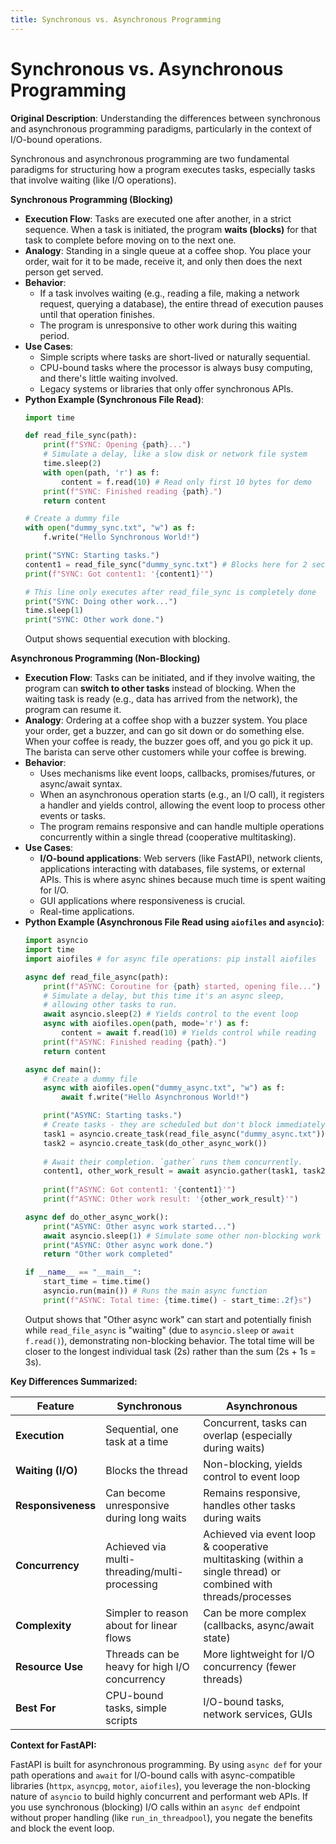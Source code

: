 ```yaml
---
title: Synchronous vs. Asynchronous Programming
---
```


# Synchronous vs. Asynchronous Programming

**Original Description**: Understanding the differences between synchronous and asynchronous programming paradigms, particularly in the context of I/O-bound operations.

Synchronous and asynchronous programming are two fundamental paradigms for structuring how a program executes tasks, especially tasks that involve waiting (like I/O operations).

**Synchronous Programming (Blocking)**

*   **Execution Flow**: Tasks are executed one after another, in a strict sequence. When a task is initiated, the program **waits (blocks)** for that task to complete before moving on to the next one.
*   **Analogy**: Standing in a single queue at a coffee shop. You place your order, wait for it to be made, receive it, and only then does the next person get served.
*   **Behavior**:
    *   If a task involves waiting (e.g., reading a file, making a network request, querying a database), the entire thread of execution pauses until that operation finishes.
    *   The program is unresponsive to other work during this waiting period.
*   **Use Cases**:
    *   Simple scripts where tasks are short-lived or naturally sequential.
    *   CPU-bound tasks where the processor is always busy computing, and there's little waiting involved.
    *   Legacy systems or libraries that only offer synchronous APIs.
*   **Python Example (Synchronous File Read)**:
    ```python
    import time

    def read_file_sync(path):
        print(f"SYNC: Opening {path}...")
        # Simulate a delay, like a slow disk or network file system
        time.sleep(2) 
        with open(path, 'r') as f:
            content = f.read(10) # Read only first 10 bytes for demo
        print(f"SYNC: Finished reading {path}.")
        return content

    # Create a dummy file
    with open("dummy_sync.txt", "w") as f:
        f.write("Hello Synchronous World!")

    print("SYNC: Starting tasks.")
    content1 = read_file_sync("dummy_sync.txt") # Blocks here for 2 seconds
    print(f"SYNC: Got content1: '{content1}'")
    
    # This line only executes after read_file_sync is completely done
    print("SYNC: Doing other work...") 
    time.sleep(1)
    print("SYNC: Other work done.")
    ```
    Output shows sequential execution with blocking.

**Asynchronous Programming (Non-Blocking)**

*   **Execution Flow**: Tasks can be initiated, and if they involve waiting, the program can **switch to other tasks** instead of blocking. When the waiting task is ready (e.g., data has arrived from the network), the program can resume it.
*   **Analogy**: Ordering at a coffee shop with a buzzer system. You place your order, get a buzzer, and can go sit down or do something else. When your coffee is ready, the buzzer goes off, and you go pick it up. The barista can serve other customers while your coffee is brewing.
*   **Behavior**:
    *   Uses mechanisms like event loops, callbacks, promises/futures, or async/await syntax.
    *   When an asynchronous operation starts (e.g., an I/O call), it registers a handler and yields control, allowing the event loop to process other events or tasks.
    *   The program remains responsive and can handle multiple operations concurrently within a single thread (cooperative multitasking).
*   **Use Cases**:
    *   **I/O-bound applications**: Web servers (like FastAPI), network clients, applications interacting with databases, file systems, or external APIs. This is where async shines because much time is spent waiting for I/O.
    *   GUI applications where responsiveness is crucial.
    *   Real-time applications.
*   **Python Example (Asynchronous File Read using `aiofiles` and `asyncio`)**:
    ```python
    import asyncio
    import time
    import aiofiles # for async file operations: pip install aiofiles

    async def read_file_async(path):
        print(f"ASYNC: Coroutine for {path} started, opening file...")
        # Simulate a delay, but this time it's an async sleep,
        # allowing other tasks to run.
        await asyncio.sleep(2) # Yields control to the event loop
        async with aiofiles.open(path, mode='r') as f:
            content = await f.read(10) # Yields control while reading
        print(f"ASYNC: Finished reading {path}.")
        return content

    async def main():
        # Create a dummy file
        async with aiofiles.open("dummy_async.txt", "w") as f:
            await f.write("Hello Asynchronous World!")

        print("ASYNC: Starting tasks.")
        # Create tasks - they are scheduled but don't block immediately
        task1 = asyncio.create_task(read_file_async("dummy_async.txt"))
        task2 = asyncio.create_task(do_other_async_work())
        
        # Await their completion. `gather` runs them concurrently.
        content1, other_work_result = await asyncio.gather(task1, task2) 
        
        print(f"ASYNC: Got content1: '{content1}'")
        print(f"ASYNC: Other work result: '{other_work_result}'")

    async def do_other_async_work():
        print("ASYNC: Other async work started...")
        await asyncio.sleep(1) # Simulate some other non-blocking work
        print("ASYNC: Other async work done.")
        return "Other work completed"

    if __name__ == "__main__":
        start_time = time.time()
        asyncio.run(main()) # Runs the main async function
        print(f"ASYNC: Total time: {time.time() - start_time:.2f}s")
    ```
    Output shows that "Other async work" can start and potentially finish while `read_file_async` is "waiting" (due to `asyncio.sleep` or `await f.read()`), demonstrating non-blocking behavior. The total time will be closer to the longest individual task (2s) rather than the sum (2s + 1s = 3s).

**Key Differences Summarized:**

| Feature         | Synchronous                                  | Asynchronous                                           |
|-----------------|----------------------------------------------|--------------------------------------------------------|
| **Execution**   | Sequential, one task at a time               | Concurrent, tasks can overlap (especially during waits)|
| **Waiting (I/O)**| Blocks the thread                             | Non-blocking, yields control to event loop             |
| **Responsiveness**| Can become unresponsive during long waits    | Remains responsive, handles other tasks during waits |
| **Concurrency** | Achieved via multi-threading/multi-processing | Achieved via event loop & cooperative multitasking (within a single thread) or combined with threads/processes |
| **Complexity**  | Simpler to reason about for linear flows     | Can be more complex (callbacks, async/await state)    |
| **Resource Use**| Threads can be heavy for high I/O concurrency | More lightweight for I/O concurrency (fewer threads) |
| **Best For**    | CPU-bound tasks, simple scripts              | I/O-bound tasks, network services, GUIs                |

**Context for FastAPI:**

FastAPI is built for asynchronous programming. By using `async def` for your path operations and `await` for I/O-bound calls with async-compatible libraries (`httpx`, `asyncpg`, `motor`, `aiofiles`), you leverage the non-blocking nature of `asyncio` to build highly concurrent and performant web APIs. If you use synchronous (blocking) I/O calls within an `async def` endpoint without proper handling (like `run_in_threadpool`), you negate the benefits and block the event loop.

    